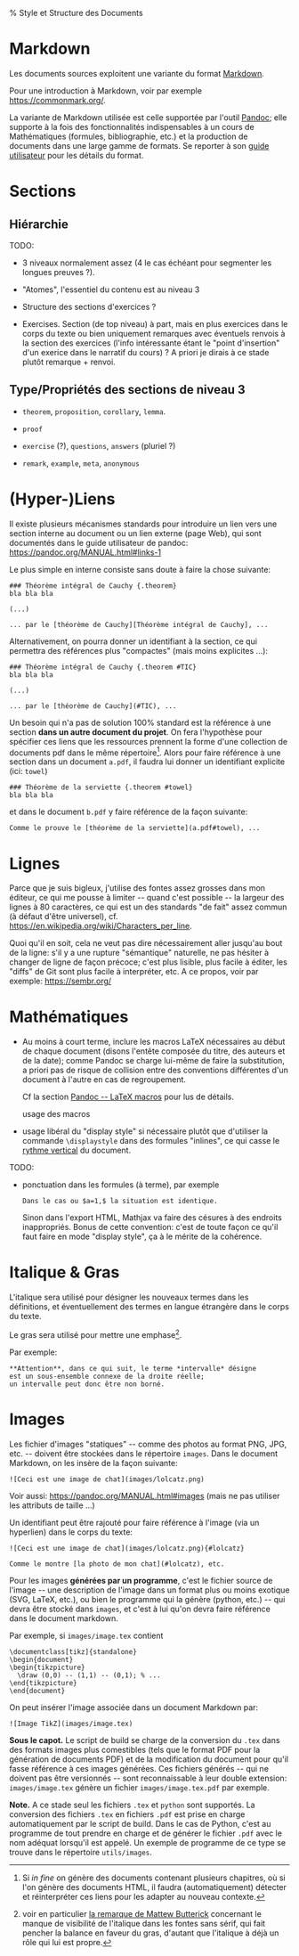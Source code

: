 % Style et Structure des Documents

Markdown
================================================================================

Les documents sources exploitent une variante du format [Markdown](https://en.wikipedia.org/wiki/Markdown).

Pour une introduction à Markdown, voir par exemple <https://commonmark.org/>.

La variante de Markdown utilisée est celle supportée par
l'outil [Pandoc](https://pandoc.org/); 
elle supporte à la fois des fonctionnalités indispensables à un cours de
Mathématiques (formules, bibliographie, etc.) et la production de 
documents dans une large gamme de formats. 
Se reporter à son [guide utilisateur](https://pandoc.org/MANUAL.html) 
pour les détails du format. 

Sections
================================================================================

Hiérarchie
--------------------------------------------------------------------------------

TODO:

  - 3 niveaux normalement assez (4 le cas échéant pour segmenter les longues
    preuves ?).

  - "Atomes", l'essentiel du contenu est au niveau 3

  - Structure des sections d'exercices ?

  - Exercises. Section (de top niveau) à part, mais en plus exercices
    dans le corps du texte ou bien uniquement remarques avec éventuels
    renvois à la section des exercices (l'info intéressante étant 
    le "point d'insertion" d'un exerice dans le narratif du cours) ?
    A priori je dirais à ce stade plutôt remarque + renvoi.

Type/Propriétés des sections de niveau 3
--------------------------------------------------------------------------------

  - `theorem`, `proposition`, `corollary`, `lemma`.

  - `proof`

  - `exercise` (?), `questions`, `answers` (pluriel ?)

  - `remark`, `example`, `meta`, `anonymous`

(Hyper-)Liens
================================================================================

Il existe plusieurs mécanismes standards pour introduire un lien vers une 
section interne au document ou un lien externe (page Web), qui sont documentés 
dans le guide utilisateur de pandoc: <https://pandoc.org/MANUAL.html#links-1>

Le plus simple en interne consiste sans doute à faire la chose suivante:

    ### Théorème intégral de Cauchy {.theorem}
    bla bla bla

    (...)

    ... par le [théorème de Cauchy][Théorème intégral de Cauchy], ...

Alternativement, on pourra donner un identifiant à la section,
ce qui permettra des références plus "compactes" 
(mais moins explicites ...):

    ### Théorème intégral de Cauchy {.theorem #TIC}
    bla bla bla

    (...)

    ... par le [théorème de Cauchy](#TIC), ...

Un besoin qui n'a pas de solution 100% standard est la référence à une section 
**dans un autre document du projet**. 
On fera l'hypothèse pour spécifier ces liens que les ressources prennent 
la forme d'une collection de documents pdf dans le même répertoire[^sinon]. 
Alors pour faire référence à une section dans un document `a.pdf`, 
il faudra lui donner un identifiant explicite (ici: `towel`)

    ### Théorème de la serviette {.theorem #towel}
    bla bla bla

et dans le document `b.pdf` y faire référence de la façon suivante:

    Comme le prouve le [théorème de la serviette](a.pdf#towel), ...

[^sinon]: Si *in fine* on génère des documents contenant plusieurs chapitres, 
où si l'on génère des documents HTML, il faudra (automatiquement) détecter 
et réinterpréter ces liens pour les adapter au nouveau contexte.    

Lignes
================================================================================

Parce que je suis bigleux, j'utilise des fontes assez grosses dans mon 
éditeur, ce qui me pousse à limiter -- quand c'est possible -- la largeur
des lignes à 80 caractères, ce qui est un des standards "de fait" assez
commun (à défaut d'être universel),
cf. <https://en.wikipedia.org/wiki/Characters_per_line>.

Quoi qu'il en soit, cela ne veut pas dire nécessairement aller jusqu'au 
bout de la ligne: s'il y a une rupture "sémantique" naturelle, 
ne pas hésiter à changer de ligne de façon précoce; c'est plus lisible,
plus facile à éditer, les "diffs" de Git sont plus facile à interpréter, etc. 
A ce propos, voir par exemple: <https://sembr.org/>

Mathématiques
================================================================================


  - Au moins à court terme, inclure les macros LaTeX nécessaires
    au début de chaque document (disons l'entête composée du titre, des auteurs 
    et de la date); comme Pandoc se charge lui-même de faire la substitution,
    a priori pas de risque de collision entre des conventions différentes
    d'un document à l'autre en cas de regroupement.
   
    Cf la section [Pandoc -- LaTeX macros](https://pandoc.org/MANUAL.html#latex-macros) 
    pour lus de détails.

    usage des macros

  - usage libéral du "display style" si nécessaire plutôt que d'utiliser
    la commande `\displaystyle` dans des formules "inlines", ce qui casse 
    le [rythme vertical](https://zellwk.com/blog/why-vertical-rhythms/) 
    du document.

TODO:

  - ponctuation dans les formules (à terme), par exemple

        Dans le cas ou $a=1,$ la situation est identique.

    Sinon dans l'export HTML, Mathjax va faire des césures à des endroits
    inappropriés. Bonus de cette convention: c'est de toute façon ce qu'il
    faut faire en mode "display style", ça à le mérite de la cohérence.


Italique & Gras
================================================================================

L'italique sera utilisé pour désigner les nouveaux termes dans les
définitions, et éventuellement des termes en langue étrangère dans
le corps du texte.

Le gras sera utilisé pour mettre une emphase[^ptib].

Par exemple:

    **Attention**, dans ce qui suit, le terme *intervalle* désigne
    est un sous-ensemble connexe de la droite réelle; 
    un intervalle peut donc être non borné. 
   
[^ptib]: voir en particulier [la remarque de Mattew Butterick](https://practicaltypography.com/bold-or-italic.html) concernant le manque de visibilité de l'italique
dans les fontes sans sérif, qui fait pencher la balance en faveur du gras,
d'autant que l'italique à déjà un rôle qui lui est propre.

Images
================================================================================

Les fichier d'images "statiques" -- comme des photos au format PNG, JPG, etc. -- 
doivent être stockées dans le répertoire `images`. 
Dans le document Markdown, on les insère de la façon suivante:

    ![Ceci est une image de chat](images/lolcatz.png)

Voir aussi: <https://pandoc.org/MANUAL.html#images>
(mais ne pas utiliser les attributs de taille ...)

Un identifiant peut être rajouté pour faire référence à l'image
(via un hyperlien) dans le corps du texte:

    ![Ceci est une image de chat](images/lolcatz.png){#lolcatz}

    Comme le montre [la photo de mon chat](#lolcatz), etc.

Pour les images **générées par un programme**, c'est le fichier source
de l'image -- une description de l'image dans un format plus ou moins
exotique (SVG, LaTeX, etc.), ou bien le programme qui la génère 
(python, etc.) -- qui devra être stocké dans `images`, et c'est à lui
qu'on devra faire référence dans le document markdown. 

Par exemple, si `images/image.tex` contient

    \documentclass[tikz]{standalone}
    \begin{document}
    \begin{tikzpicture}
      \draw (0,0) -- (1,1) -- (0,1); % ...
    \end{tikzpicture}
    \end{document}

On peut insérer l'image associée dans un document Markdown par:

    ![Image TikZ](images/image.tex)

**Sous le capot.** Le script de build se charge de la conversion du `.tex` dans 
des formats images plus comestibles (tels que le format PDF pour la génération 
de documents PDF) 
et de la modification du document pour qu'il fasse référence à ces images 
générées. Ces fichiers générés -- qui ne doivent pas être versionnés -- sont
reconnaissable à leur double extension: `images/image.tex` génère un fichier
`images/image.tex.pdf` par exemple.

**Note.** A ce stade seul les fichiers `.tex` et `python` sont supportés.
La conversion des fichiers `.tex` en fichiers `.pdf` est prise en charge
automatiquement par le script de build. Dans le cas de Python, c'est au
programme de tout prendre en charge et de générer le fichier `.pdf`
avec le nom adéquat lorsqu'il est appelé. Un exemple de programme de ce type
se trouve dans le répertoire `utils/images`.
